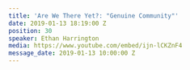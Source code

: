 ```yaml
---
title: 'Are We There Yet?: "Genuine Community"'
date: 2019-01-13 18:19:00 Z
position: 30
speaker: Ethan Harrington
media: https://www.youtube.com/embed/ijn-lCKZnF4
message_date: 2019-01-13 10:00:00 Z
---
```


